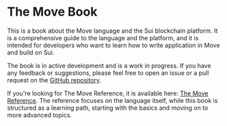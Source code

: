 # The Move Book

<!-- Author? -->

This is a book about the Move language and the Sui blockchain platform. It is a comprehensive guide to the language and the platform, and it is intended for developers who want to learn how to write application in Move and build on Sui.

<div class="warning">

The book is in active development and is a work in progress. If you have any feedback or suggestions, please feel free to open an issue or a pull request on the [GitHub repository](https://github.com/MystenLabs/move-book).

</div>

If you're looking for The Move Reference, it is available here: [The Move Reference](/reference). The reference focuses on the language itself, while this book is structured as a learning path, starting with the basics and moving on to more advanced topics.
